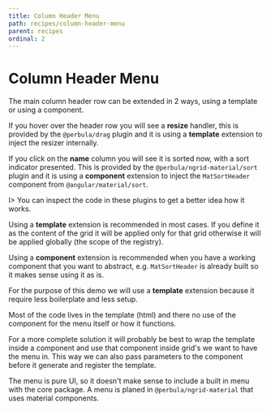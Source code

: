 ```yaml
---
title: Column Header Menu
path: recipes/column-header-menu
parent: recipes
ordinal: 2
---
```

# Column Header Menu

The main column header row can be extended in 2 ways, using a template or using a component.

If you hover over the header row you will see a **resize** handler, this is provided by the `@perbula/drag` plugin and it is using a **template** extension to inject
the resizer internally.

If you click on the **name** column you will see it is sorted now, with a sort indicator presented. This is provided by the `@perbula/ngrid-material/sort` plugin
and it is using a **component** extension to inject the `MatSortHeader` component from `@angular/material/sort`.

I> You can inspect the code in these plugins to get a better idea how it works.

Using a **template** extension is recommended in most cases. If you define it as the content of the grid it will be applied only for that grid
otherwise it will be applied globally (the scope of the registry).

Using a **component** extension is recommended when you have a working component that you want to abstract, e.g. `MatSortHeader` is already built
so it makes sense using it as is.

For the purpose of this demo we will use a **template** extension because it require less boilerplate and less setup.

<div pbl-example-view="pbl-column-header-menu-example"></div>

Most of the code lives in the template (html) and there no use of the component for the menu itself or how it functions.

For a more complete solution it will probably be best to wrap the template inside a component and use that component inside grid's we want to have the menu in.
This way we can also pass parameters to the component before it generate and register the template.

The menu is pure UI, so it doesn't make sense to include a built in menu with the core package. A menu is planed in `@perbula/ngrid-material` that uses
material components.

